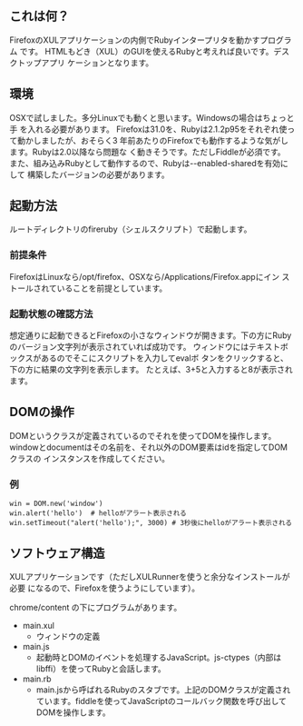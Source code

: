 ## これは何？

FirefoxのXULアプリケーションの内側でRubyインタープリタを動かすプログラム
です。
HTMLもどき（XUL）のGUIを使えるRubyと考えれば良いです。デスクトップアプリ
ケーションとなります。

## 環境
OSXで試しました。多分Linuxでも動くと思います。Windowsの場合はちょっと手
を入れる必要があります。
Firefoxは31.0を、Rubyは2.1.2p95をそれぞれ使って動かしましたが、おそらく3
年前あたりのFirefoxでも動作するような気がします。Rubyは2.0以降なら問題な
く動きそうです。ただしFiddleが必須です。
また、組み込みRubyとして動作するので、Rubyは--enabled-sharedを有効にして
構築したバージョンの必要があります。

## 起動方法

ルートディレクトリのfireruby（シェルスクリプト）で起動します。

### 前提条件

FirefoxはLinuxなら/opt/firefox、OSXなら/Applications/Firefox.appにイン
ストールされていることを前提としています。

### 起動状態の確認方法

想定通りに起動できるとFirefoxの小さなウィンドウが開きます。下の方にRuby
のバージョン文字列が表示されていれば成功です。
ウィンドウにはテキストボックスがあるのでそこにスクリプトを入力してevalボ
タンをクリックすると、下の方に結果の文字列を表示します。
たとえば、3+5と入力すると8が表示されます。

## DOMの操作

DOMというクラスが定義されているのでそれを使ってDOMを操作します。
windowとdocumentはその名前を、それ以外のDOM要素はidを指定してDOMクラスの
インスタンスを作成してください。

### 例

```
win = DOM.new('window')
win.alert('hello')  # helloがアラート表示される
win.setTimeout("alert('hello');", 3000) # 3秒後にhelloがアラート表示される
```

## ソフトウェア構造

XULアプリケーションです（ただしXULRunnerを使うと余分なインストールが必要
になるので、Firefoxを使うようにしています）。

chrome/content の下にプログラムがあります。
* main.xul
  * ウィンドウの定義
* main.js
  * 起動時とDOMのイベントを処理するJavaScript。js-ctypes（内部はlibffi）を使ってRubyと会話します。
* main.rb 
  * main.jsから呼ばれるRubyのスタブです。上記のDOMクラスが定義されています。fiddleを使ってJavaScriptのコールバック関数を呼び出してDOMを操作します。
